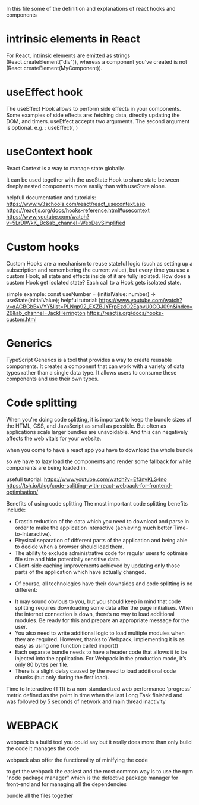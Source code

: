 In this file some of the definition and explanations of react hooks and components 

# intrinsic elements in React
For React, intrinsic elements are emitted as strings (React.createElement("div")), whereas a component you’ve created is not (React.createElement(MyComponent)).

# useEffect hook 
The useEffect Hook allows to perform side effects in your components.
Some examples of side effects are: fetching data, directly updating the DOM, and timers.
useEffect accepts two arguments. The second argument is optional.
e.g. : useEffect(<function>, <dependency>)


# useContext hook
React Context is a way to manage state globally.

It can be used together with the useState Hook to share state between deeply nested components more easily than with useState alone.

helpfull documentation and tutorials:
https://www.w3schools.com/react/react_usecontext.asp
https://reactjs.org/docs/hooks-reference.html#usecontext
https://www.youtube.com/watch?v=5LrDIWkK_Bc&ab_channel=WebDevSimplified

# Custom hooks
Custom Hooks are a mechanism to reuse stateful logic (such as setting up a subscription and remembering the current value), but every time you use a custom Hook, all state and effects inside of it are fully isolated. How does a custom Hook get isolated state? Each call to a Hook gets isolated state.

simple example:
const useNumber = (initialValue: number) => useState<number>(initialValue);
helpful tutorial: 
https://www.youtube.com/watch?v=qACBGbBxVYY&list=PLNqp92_EXZBJYFrpEzdO2EapvU0GOJ09n&index=26&ab_channel=JackHerrington
https://reactjs.org/docs/hooks-custom.html

# Generics
TypeScript Generics is a tool that provides a way to create reusable components. It creates a component that can work with a variety of data types rather than a single data type. It allows users to consume these components and use their own types.

# Code splitting 

When you're doing code splitting, it is important to keep the bundle sizes of the HTML, CSS, and JavaScript as small as possible. But often as applications scale larger bundles are unavoidable. And this can negatively affects the web vitals for your website.

when you come to have a react app you have to download the whole bundle 

so we have to lazy load the components and render some fallback for while components are being loaded in.

usefull tutorial:
https://www.youtube.com/watch?v=Ef3nvKLS4no
https://tsh.io/blog/code-splitting-with-react-webpack-for-frontend-optimisation/

Benefits of using code splitting
The most important code splitting benefits include:

- Drastic reduction of the data which you need to download and parse in order to make the application interactive (achieving much better Time-to-Interactive).
 - Physical separation of different parts of the application and being able to decide when a browser should load them.
- The ability to exclude administrative code for regular users to optimise file size and hide potentially sensitive data.
- Client-side caching improvements achieved by updating only those parts of the application which have actually changed.

 * Of course, all technologies have their downsides and code splitting is no different:

- It may sound obvious to you, but you should keep in mind that code splitting requires downloading some data after the page initialises. When the internet connection is down, there’s no way to load additional modules. Be ready for this and prepare an appropriate message for the user.
- You also need to write additional logic to load multiple modules when they are required. However, thanks to Webpack, implementing it is as easy as using one function called import()
- Each separate bundle needs to have a header code that allows it to be injected into the application. For Webpack in the production mode, it’s only 80 bytes per file.
- There is a slight delay caused by the need to load additional code chunks (but only during the first load).


Time to Interactive (TTI) is a non-standardized web performance 'progress' metric defined as the point in time when the last Long Task finished and was followed by 5 seconds of network and main thread inactivity

# WEBPACK
webpack is a build tool you could say but it really does more than only build the code it manages the code

webpack also offer the functionality of minifying the code

to get the webpack the easiest and the most common way is to use the npm "node package manager" which is the defective package manager for front-end and for managing all the dependencies 

bundle all the files together 